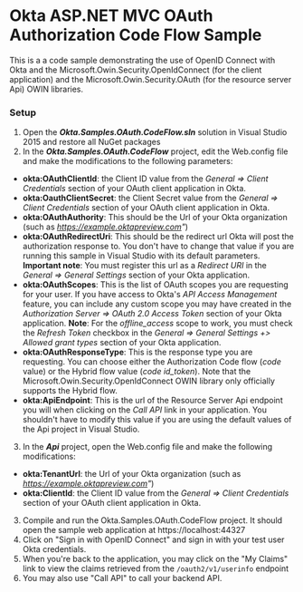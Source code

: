 # Okta ASP.NET MVC OAuth Authorization Code Flow Sample
This is a a code sample demonstrating the use of OpenID Connect with Okta and the Microsoft.Owin.Security.OpenIdConnect (for the client application) and the Microsoft.Owin.Security.OAuth (for the resource server Api) OWIN libraries.

### Setup
1. Open the __*Okta.Samples.OAuth.CodeFlow.sln*__ solution in Visual Studio 2015 and restore all NuGet packages
2. In the  __*Okta.Samples.OAuth.CodeFlow*__ project, edit the Web.config file and make the modifications to the following parameters:
 + __okta:OAuthClientId__: the Client ID value from the _General => Client Credentials_ section of your OAuth client application in Okta.
 + __okta:OauthClientSecret__: the Client Secret value from the _General => Client Credentials_ section of your OAuth client application in Okta.
 + __okta:OAuthAuthority__: This should be the Url of your Okta organization (such as _https://example.oktapreview.com"_)
 + __okta:OAuthRedirectUri__: This should be the redirect url Okta will post the authorization response to. You don't have to change that value if you are running this sample in Visual Studio with its default parameters.
__Important note__: You must register this url as a _Redirect URI_ in the _General => General Settings_ section of your Okta application.
 + __okta:OAuthScopes__: This is the list of OAuth scopes you are requesting for your user. If you have access to Okta's _API Access Management_ feature, you can include any custom scope you may have created in the _Authorization Server => OAuth 2.0 Access Token_ section of your Okta application.
__Note__: For the _offline_access_ scope to work, you must check the _Refresh Token_ checkbox in the _General => General Settings +> Allowed grant types_ section of your Okta application.
 + __okta:OAuthResponseType__: This is the response type you are requesting. You can choose either the Authorization Code flow (_code_ value) or the Hybrid flow value (_code id_token_). Note that the Microsoft.Owin.Security.OpenIdConnect OWIN library only officially supports the Hybrid flow.
 + __okta:ApiEndpoint__: This is the url of the Resource Server Api endpoint you will when clicking on the _Call API_ link in your application. You shouldn't have to modify this value if you are using the default values of the Api project in Visual Studio.
3. In the __*Api*__ project, open the Web.config file and make the following modifications:
 + __okta:TenantUrl__: the Url of your Okta organization (such as _https://example.oktapreview.com"_)
 + __okta:ClientId__: the Client ID value from the _General => Client Credentials_ section of your OAuth client application in Okta.
3. Compile and run the Okta.Samples.OAuth.CodeFlow project. It should open the sample web application at https://localhost:44327
5. Click on "Sign in with OpenID Connect" and sign in with your test user Okta credentials.
6. When you're back to the application, you may click on the "My Claims" link to view the claims retrieved from the `/oauth2/v1/userinfo` endpoint 
7. You may also use "Call API" to call your backend API.
